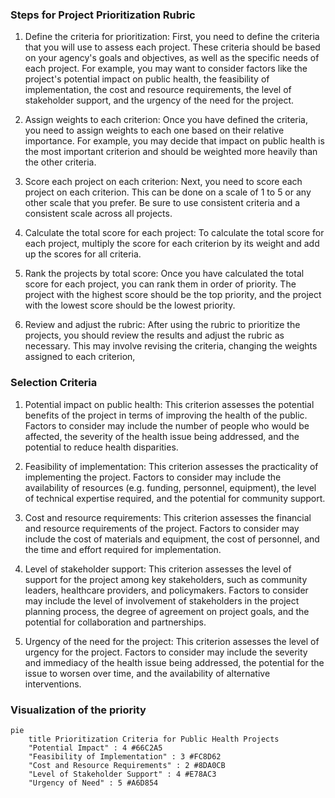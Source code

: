### Steps for Project Prioritization Rubric

1. Define the criteria for prioritization: First, you need to define the criteria that you will use to assess each project. These criteria should be based on your agency's goals and objectives, as well as the specific needs of each project. For example, you may want to consider factors like the project's potential impact on public health, the feasibility of implementation, the cost and resource requirements, the level of stakeholder support, and the urgency of the need for the project.

2. Assign weights to each criterion: Once you have defined the criteria, you need to assign weights to each one based on their relative importance. For example, you may decide that impact on public health is the most important criterion and should be weighted more heavily than the other criteria.

3. Score each project on each criterion: Next, you need to score each project on each criterion. This can be done on a scale of 1 to 5 or any other scale that you prefer. Be sure to use consistent criteria and a consistent scale across all projects.

4. Calculate the total score for each project: To calculate the total score for each project, multiply the score for each criterion by its weight and add up the scores for all criteria.

5. Rank the projects by total score: Once you have calculated the total score for each project, you can rank them in order of priority. The project with the highest score should be the top priority, and the project with the lowest score should be the lowest priority.

6. Review and adjust the rubric: After using the rubric to prioritize the projects, you should review the results and adjust the rubric as necessary. This may involve revising the criteria, changing the weights assigned to each criterion,


### Selection Criteria

1. Potential impact on public health: This criterion assesses the potential benefits of the project in terms of improving the health of the public. Factors to consider may include the number of people who would be affected, the severity of the health issue being addressed, and the potential to reduce health disparities.

2. Feasibility of implementation: This criterion assesses the practicality of implementing the project. Factors to consider may include the availability of resources (e.g. funding, personnel, equipment), the level of technical expertise required, and the potential for community support.

3. Cost and resource requirements: This criterion assesses the financial and resource requirements of the project. Factors to consider may include the cost of materials and equipment, the cost of personnel, and the time and effort required for implementation.

4. Level of stakeholder support: This criterion assesses the level of support for the project among key stakeholders, such as community leaders, healthcare providers, and policymakers. Factors to consider may include the level of involvement of stakeholders in the project planning process, the degree of agreement on project goals, and the potential for collaboration and partnerships.

5. Urgency of the need for the project: This criterion assesses the level of urgency for the project. Factors to consider may include the severity and immediacy of the health issue being addressed, the potential for the issue to worsen over time, and the availability of alternative interventions.

### Visualization of the priority

```mermaid
pie
    title Prioritization Criteria for Public Health Projects
    "Potential Impact" : 4 #66C2A5
    "Feasibility of Implementation" : 3 #FC8D62
    "Cost and Resource Requirements" : 2 #8DA0CB
    "Level of Stakeholder Support" : 4 #E78AC3
    "Urgency of Need" : 5 #A6D854
